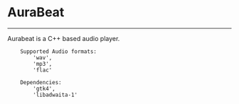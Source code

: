 # AuraBeat
---

Aurabeat is a C++ based audio player.

```
    Supported Audio formats:
        'wav',
        'mp3',
        'flac'
```

```
    Dependencies:
        'gtk4', 
        'libadwaita-1'
```